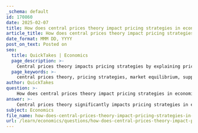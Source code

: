 ```yaml
---
_schema: default
id: 170860
date: 2025-02-07
title: How does central prices theory impact pricing strategies in economics?
article_title: How does central prices theory impact pricing strategies in economics?
date_format: MMM DD, YYYY
post_on_text: Posted on
seo:
  title: QuickTakes | Economics
  page_description: >-
    Central prices theory impacts pricing strategies by explaining price determination through supply and demand interactions, aiding in establishing market equilibrium, responding to price fluctuations, and formulating competitive and long-term pricing strategies.
  page_keywords: >-
    central prices theory, pricing strategies, market equilibrium, supply and demand, price fluctuations, competitive pricing, long-term pricing strategies, demand analysis, supply analysis, market dynamics
author: QuickTakes
question: >-
    How does central prices theory impact pricing strategies in economics?
answer: >-
    Central prices theory significantly impacts pricing strategies in economics by providing a framework for understanding how prices are determined in a market. This theory is fundamentally based on the interaction of supply and demand, leading to the concept of market equilibrium. Here are several key ways in which central prices theory influences pricing strategies:\n\n1. **Market Equilibrium**: Central prices theory posits that in a competitive market, prices will adjust until the quantity supplied equals the quantity demanded. This equilibrium price is crucial for firms as it indicates the optimal price point at which they can sell their goods without excess supply or demand. Understanding this equilibrium helps businesses set prices that maximize sales while minimizing unsold inventory.\n\n2. **Price Fluctuations**: Prices are not static; they fluctuate based on changes in supply and demand. For instance, if demand for a product increases, the price will rise until a new equilibrium is reached. Firms must be agile in their pricing strategies to respond to these fluctuations, ensuring they remain competitive and profitable.\n\n3. **Demand and Supply Analysis**: By analyzing the demand and supply curves, firms can identify how changes in market conditions (such as consumer preferences or production costs) will affect their pricing strategies. For example, if a firm anticipates a decrease in demand, it may lower prices to stimulate sales and avoid excess inventory.\n\n4. **Competitive Pricing**: In a competitive market, firms must consider the pricing strategies of their competitors. Central prices theory suggests that firms will often reach a Nash Equilibrium in pricing, where no single firm can increase profits by changing its price unilaterally. This understanding encourages firms to adopt pricing strategies that consider competitors' actions, leading to more stable pricing in the market.\n\n5. **Long-term Pricing Strategies**: Firms can use insights from central prices theory to develop long-term pricing strategies that align with market trends. For instance, if a firm identifies a consistent increase in demand for a product, it may choose to gradually increase prices over time rather than implementing sudden price hikes, which could alienate customers.\n\n6. **Graphical Representation**: The graphical representation of supply and demand curves allows firms to visualize the impact of various factors on pricing. By plotting these curves, businesses can better understand the implications of their pricing decisions and how they relate to market dynamics.\n\nIn summary, central prices theory provides essential insights into how prices are determined and how they can be strategically managed in response to market conditions. By understanding the principles of supply and demand, firms can develop effective pricing strategies that enhance their competitiveness and profitability in the marketplace.
subject: Economics
file_name: how-does-central-prices-theory-impact-pricing-strategies-in-economics.md
url: /learn/economics/questions/how-does-central-prices-theory-impact-pricing-strategies-in-economics
---
```


&nbsp;